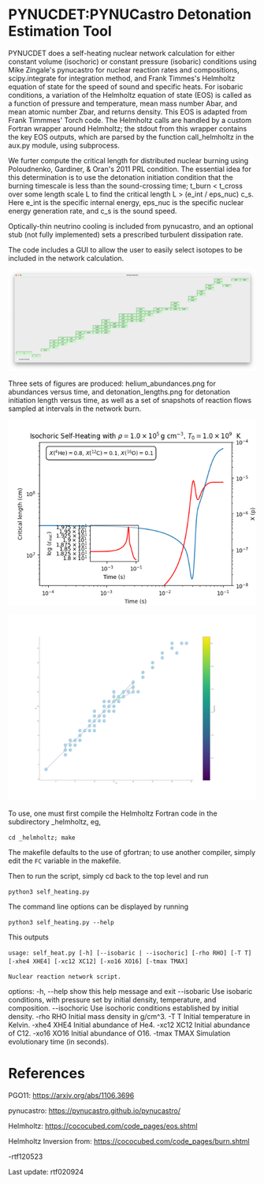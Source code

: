 # PYNUCDET:PYNUCastro Detonation Estimation Tool 
 PYNUCDET does a self-heating nuclear network calculation for either constant
 volume (isochoric) or constant pressure (isobaric) conditions using Mike Zingale's 
 pynucastro for nuclear reaction rates and compositions, scipy.integrate for 
 integration method, and Frank Timmes's Helmholtz equation of state for the speed
 of sound and specific heats. For isobaric conditions, a variation of the Helmholtz
 equation of state (EOS) is called as a function of pressure and temperature, mean mass
 number Abar, and mean atomic number Zbar, and returns density. This EOS is adapted from 
 Frank Timmmes' Torch code. The Helmholtz calls are handled by a custom Fortran
 wrapper around Helmholtz; the stdout from this wrapper contains the key EOS outputs, 
 which are parsed by the function call_helmholtz in the aux.py module, using subprocess.
 
 We furter compute the critical length for distributed nuclear burning
 using Poloudnenko, Gardiner, & Oran's 2011 PRL condition. The essential idea
 for this determination is to use the detonation initiation condition 
 that the burning timescale is less than the sound-crossing time;
 t_burn < t_cross over some length scale L to find the critical length
 L > (e_int / eps_nuc) c_s. Here e_int is the specific internal energy,
 eps_nuc is the specific nuclear energy generation rate, and c_s is the 
 sound speed.

 Optically-thin neutrino cooling is included from pynucastro, and an optional stub (not fully
 implemented) sets a prescribed turbulent dissipation rate.
 
 The code includes a GUI to allow the user to easily select isotopes to be included in the 
 network calculation.

 ![Sample plot of isotope selector.](/_images/isotope_selector.png)
 
 Three sets of figures are produced:  helium_abundances.png for abundances versus
  time, and detonation_lengths.png for detonation initiation length
  versus time, as well as a set of snapshots of reaction flows sampled at intervals
  in the network burn.

![Sample plot of detonation lengths.](/_images/detonation_lengths.png)

![Sample plot of reaction flows.](/_images/reaction_flow_0.10.png)

 To use, one must first compile the Helmholtz Fortran code in the subdirectory
  _helmholtz, eg,
  
 `cd _helmholtz; make`

 The makefile defaults to the use of gfortran; to use another compiler, simply edit the `FC` 
 variable in the makefile.
 
 Then to run the script, simply cd back to the top level and run

 `python3 self_heating.py`

 The command line options can be displayed by running

 `python3 self_heating.py --help`

 This outputs
 
 `usage: self_heat.py [-h] [--isobaric | --isochoric] [-rho RHO] [-T T]`
                   `[-xhe4 XHE4] [-xc12 XC12] [-xo16 XO16] [-tmax TMAX]`

 `Nuclear reaction network script.`

 options:
   -h, --help   show this help message and exit
   --isobaric   Use isobaric conditions, with pressure set by initial density,
                temperature, and composition.
   --isochoric  Use isochoric conditions established by initial density.
   -rho RHO     Initial mass density in g/cm^3.
   -T T         Initial temperature in Kelvin.
   -xhe4 XHE4   Initial abundance of He4.
   -xc12 XC12   Initial abundance of C12.
   -xo16 XO16   Initial abundance of O16.
   -tmax TMAX   Simulation evolutionary time (in seconds).

 # References 
 
 PGO11: https://arxiv.org/abs/1106.3696
 
 pynucastro: https://pynucastro.github.io/pynucastro/

 Helmholtz: https://cococubed.com/code_pages/eos.shtml
 
 Helmholtz Inversion from: https://cococubed.com/code_pages/burn.shtml

 -rtf120523

 Last update: rtf020924
